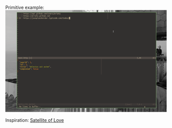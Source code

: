 Primitive example: ![Demo](./media/Peek-2021-11-06-18-10.gif)

Inspiration: [Satellite of Love](https://www.youtube.com/watch?v=KFbgAxxVh1E)
